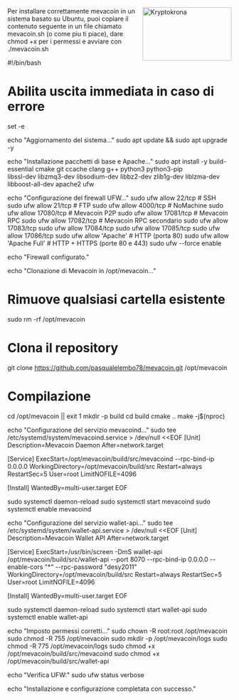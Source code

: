 <a href="https://github.com/mevacoin/mevacoin">
  <img align="right" width="200" height="120" alt="Kryptokrona" src="resources/mevacoin.svg">
</a>
Per installare correttamente mevacoin in un sistema basato su Ubuntu, puoi copiare il contenuto seguente in un file chiamato mevacoin.sh (o come piu ti piace),
dare chmod +x per i permessi
e avviare con ./mevacoin.sh


#!/bin/bash

# Abilita uscita immediata in caso di errore
set -e

echo "Aggiornamento del sistema..."
sudo apt update && sudo apt upgrade -y

echo "Installazione pacchetti di base e Apache..."
sudo apt install -y build-essential cmake git ccache clang g++ python3 python3-pip \
libssl-dev libzmq3-dev libsodium-dev libbz2-dev zlib1g-dev liblzma-dev \
libboost-all-dev apache2 ufw

echo "Configurazione del firewall UFW..."
sudo ufw allow 22/tcp         # SSH
sudo ufw allow 21/tcp         # FTP
sudo ufw allow 4000/tcp       # NoMachine
sudo ufw allow 17080/tcp      # Mevacoin P2P
sudo ufw allow 17081/tcp      # Mevacoin RPC
sudo ufw allow 17082/tcp      # Mevacoin RPC secondario
sudo ufw allow 17083/tcp 
sudo ufw allow 17084/tcp 
sudo ufw allow 17085/tcp
sudo ufw allow 17086/tcp
sudo ufw allow 'Apache'       # HTTP (porta 80)
sudo ufw allow 'Apache Full'  # HTTP + HTTPS (porte 80 e 443)
sudo ufw --force enable

echo "Firewall configurato."

echo "Clonazione di Mevacoin in /opt/mevacoin..."

# Rimuove qualsiasi cartella esistente
sudo rm -rf /opt/mevacoin

# Clona il repository
git clone https://github.com/pasqualelembo78/mevacoin.git /opt/mevacoin

# Compilazione
cd /opt/mevacoin || exit 1
mkdir -p build
cd build
cmake ..
make -j$(nproc)

echo "Configurazione del servizio mevacoind..."
sudo tee /etc/systemd/system/mevacoind.service > /dev/null <<EOF
[Unit]
Description=Mevacoin Daemon
After=network.target

[Service]
ExecStart=/opt/mevacoin/build/src/mevacoind --rpc-bind-ip 0.0.0.0
WorkingDirectory=/opt/mevacoin/build/src
Restart=always
RestartSec=5
User=root
LimitNOFILE=4096

[Install]
WantedBy=multi-user.target
EOF

sudo systemctl daemon-reload
sudo systemctl start mevacoind
sudo systemctl enable mevacoind

echo "Configurazione del servizio wallet-api..."
sudo tee /etc/systemd/system/wallet-api.service > /dev/null <<EOF
[Unit]
Description=Mevacoin Wallet API
After=network.target

[Service]
ExecStart=/usr/bin/screen -DmS wallet-api /opt/mevacoin/build/src/wallet-api --port 8070 --rpc-bind-ip 0.0.0.0 --enable-cors "*" --rpc-password "desy2011"
WorkingDirectory=/opt/mevacoin/build/src
Restart=always
RestartSec=5
User=root
LimitNOFILE=4096

[Install]
WantedBy=multi-user.target
EOF

sudo systemctl daemon-reload
sudo systemctl start wallet-api
sudo systemctl enable wallet-api

echo "Imposto permessi corretti..."
sudo chown -R root:root /opt/mevacoin
sudo chmod -R 755 /opt/mevacoin
sudo mkdir -p /opt/mevacoin/logs
sudo chmod -R 775 /opt/mevacoin/logs
sudo chmod +x /opt/mevacoin/build/src/mevacoind
sudo chmod +x /opt/mevacoin/build/src/wallet-api

echo "Verifica UFW:"
sudo ufw status verbose

echo "Installazione e configurazione completata con successo."
